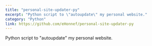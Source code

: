 ```yaml
---
title: "personal-site-updater-py"
excerpt: "Python script to \"autoupdate\" my personal website."
category: "Python"
link: https://github.com/eHonnef/personal-site-updater-py
---
```


Python script to "autoupdate" my personal website.
